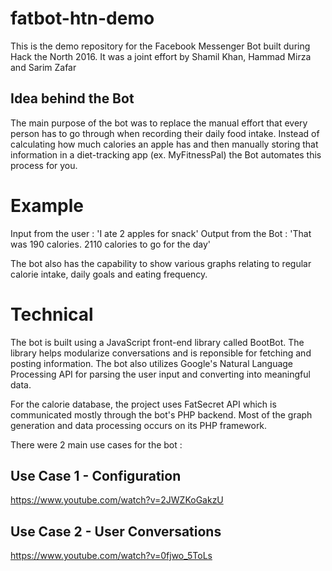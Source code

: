 # fatbot-htn-demo
This is the demo repository for the Facebook Messenger Bot built during Hack the North 2016. It was a joint effort by Shamil Khan, Hammad Mirza and Sarim Zafar

## Idea behind the Bot

The main purpose of the bot was to replace the manual effort that every person has to go through when recording their daily food intake. Instead of calculating how much calories an apple has and then manually storing that information in a diet-tracking app (ex. MyFitnessPal) the Bot automates this process for you.

# Example 

Input from the user : 'I ate 2 apples for snack'
Output from the Bot : 'That was 190 calories. 2110 calories to go for the day'

The bot also has the capability to show various graphs relating to regular calorie intake, daily goals and eating frequency.

# Technical 

The bot is built using a JavaScript front-end library called BootBot. The library helps modularize conversations and is reponsible for fetching and posting information. The bot also utilizes Google's Natural Language Processing API for parsing the user input and converting into meaningful data. 

For the calorie database, the project uses FatSecret API which is communicated mostly through the bot's PHP backend. Most of the graph generation and data processing occurs on its PHP framework. 

There were 2 main use cases for the bot :

## Use Case 1 - Configuration

https://www.youtube.com/watch?v=2JWZKoGakzU

## Use Case 2 - User Conversations

https://www.youtube.com/watch?v=0fjwo_5ToLs
